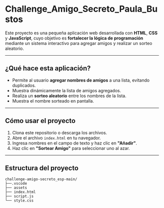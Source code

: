 # Challenge_Amigo_Secreto_Paula_Bustos

Este proyecto es una pequeña aplicación web desarrollada con **HTML**, **CSS** y **JavaScript**, cuyo objetivo es **fortalecer la lógica de programación** mediante un sistema interactivo para agregar amigos y realizar un sorteo aleatorio.

---

## ¿Qué hace esta aplicación?

- Permite al usuario **agregar nombres de amigos** a una lista, evitando duplicados.
- Muestra dinámicamente la lista de amigos agregados.
- Realiza un **sorteo aleatorio** entre los nombres de la lista.
- Muestra el nombre sorteado en pantalla.

---

## Cómo usar el proyecto

1. Clona este repositorio o descarga los archivos.
2. Abre el archivo `index.html` en tu navegador.
3. Ingresa nombres en el campo de texto y haz clic en **"Añadir"**.
4. Haz clic en **"Sortear Amigo"** para seleccionar uno al azar.

---

## Estructura del proyecto

```plaintext
challenge-amigo-secreto_esp-main/
├──.vscode
├── assets
├── index.html
├── script.js
└── style.css
